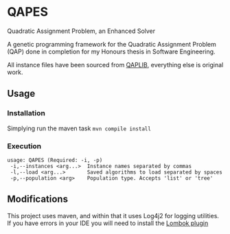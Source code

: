 # QAPES
Quadratic Assignment Problem, an Enhanced Solver

A genetic programming framework for the Quadratic Assignment Problem (QAP) done in completion for my Honours thesis in Software Engineering.

All instance files have been sourced from [QAPLIB](http://anjos.mgi.polymtl.ca/qaplib/), everything else is original work.

## Usage
### Installation
Simplying run the maven task `mvn compile install`

### Execution
```
usage: QAPES (Required: -i, -p)
 -i,--instances <arg...>  Instance names separated by commas
 -l,--load <arg...>       Saved algorithms to load separated by spaces
 -p,--population <arg>    Population type. Accepts 'list' or 'tree'
 ```
 
 ## Modifications
 This project uses maven, and within that it uses Log4j2 for logging utilities. If you have errors in your IDE you will need to install the [Lombok plugin](https://projectlombok.org/)
